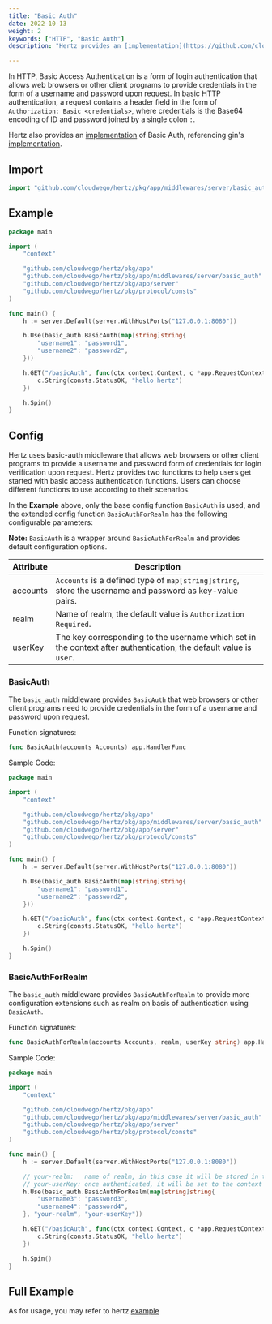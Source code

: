 ```yaml
---
title: "Basic Auth"
date: 2022-10-13
weight: 2
keywords: ["HTTP", "Basic Auth"]
description: "Hertz provides an [implementation](https://github.com/cloudwego/hertz/tree/main/pkg/app/middlewares/server/basic_auth) of Basic Auth, referencing gin's [implementation](https://github.com/gin-gonic/gin#using-basicauth-middleware)."

---
```


In HTTP, Basic Access Authentication is a form of login authentication that allows web browsers or other client programs to provide credentials in the form of a username and password upon request.
In basic HTTP authentication, a request contains a header field in the form of `Authorization: Basic <credentials>`, where credentials is the Base64 encoding of ID and password joined by a single colon `:`.

Hertz also provides an [implementation](https://github.com/cloudwego/hertz/tree/main/pkg/app/middlewares/server/basic_auth) of Basic Auth, referencing gin's [implementation](https://github.com/gin-gonic/gin#using-basicauth-middleware).

## Import

```go
import "github.com/cloudwego/hertz/pkg/app/middlewares/server/basic_auth"
```

## Example

```go
package main

import (
    "context"

    "github.com/cloudwego/hertz/pkg/app"
    "github.com/cloudwego/hertz/pkg/app/middlewares/server/basic_auth"
    "github.com/cloudwego/hertz/pkg/app/server"
    "github.com/cloudwego/hertz/pkg/protocol/consts"
)

func main() {
    h := server.Default(server.WithHostPorts("127.0.0.1:8080"))

    h.Use(basic_auth.BasicAuth(map[string]string{
        "username1": "password1",
        "username2": "password2",
    }))

    h.GET("/basicAuth", func(ctx context.Context, c *app.RequestContext) {
        c.String(consts.StatusOK, "hello hertz")
    })

    h.Spin()
}
```

## Config

Hertz uses basic-auth middleware that allows web browsers or other client programs to provide a username and password form of credentials for login verification upon request.
Hertz provides two functions to help users get started with basic access authentication functions.
Users can choose different functions to use according to their scenarios.

In the **Example** above, only the base config function `BasicAuth` is used, and the extended config function `BasicAuthForRealm` has the following configurable parameters:

**Note:** `BasicAuth` is a wrapper around `BasicAuthForRealm` and provides default configuration options.

| Attribute | Description                                                                                                       |
|-----------|-------------------------------------------------------------------------------------------------------------------|
| accounts  | `Accounts` is a defined type of `map[string]string`, store the username and password as key-value pairs.              |
| realm     | Name of realm, the default value is `Authorization Required`.                                                     |
| userKey   | The key corresponding to the username which set in the context after authentication, the default value is `user`. |

### BasicAuth

The `basic_auth` middleware provides `BasicAuth` that web browsers or other client programs need to provide credentials in the form of a username and password upon request.

Function signatures:

```go
func BasicAuth(accounts Accounts) app.HandlerFunc
```

Sample Code:

```go
package main

import (
    "context"

    "github.com/cloudwego/hertz/pkg/app"
    "github.com/cloudwego/hertz/pkg/app/middlewares/server/basic_auth"
    "github.com/cloudwego/hertz/pkg/app/server"
    "github.com/cloudwego/hertz/pkg/protocol/consts"
)

func main() {
    h := server.Default(server.WithHostPorts("127.0.0.1:8080"))

    h.Use(basic_auth.BasicAuth(map[string]string{
        "username1": "password1",
        "username2": "password2",
    }))

    h.GET("/basicAuth", func(ctx context.Context, c *app.RequestContext) {
        c.String(consts.StatusOK, "hello hertz")
    })

    h.Spin()
}
```

### BasicAuthForRealm

The `basic_auth` middleware provides `BasicAuthForRealm` to provide more configuration extensions such as realm on basis of authentication using `BasicAuth`.

Function signatures:

```go
func BasicAuthForRealm(accounts Accounts, realm, userKey string) app.HandlerFunc
```

Sample Code:

```go
package main

import (
    "context"

    "github.com/cloudwego/hertz/pkg/app"
    "github.com/cloudwego/hertz/pkg/app/middlewares/server/basic_auth"
    "github.com/cloudwego/hertz/pkg/app/server"
    "github.com/cloudwego/hertz/pkg/protocol/consts"
)

func main() {
    h := server.Default(server.WithHostPorts("127.0.0.1:8080"))

    // your-realm:   name of realm, in this case it will be stored in the response header as Www-Authenticate: Basic realm="your-realm"
    // your-userKey: once authenticated, it will be set to the context with userKey as the key and username as the value
    h.Use(basic_auth.BasicAuthForRealm(map[string]string{
        "username3": "password3",
        "username4": "password4",
    }, "your-realm", "your-userKey"))

    h.GET("/basicAuth", func(ctx context.Context, c *app.RequestContext) {
        c.String(consts.StatusOK, "hello hertz")
    })

    h.Spin()
}
```

## Full Example

As for usage, you may refer to hertz [example](https://github.com/cloudwego/hertz-examples/blob/main/middleware/basicauth/main.go)
